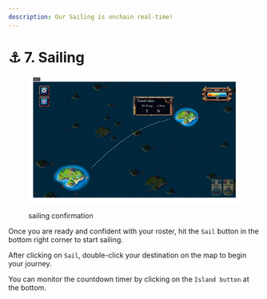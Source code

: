```yaml
---
description: Our Sailing is onchain real-time!
---
```


# ⚓ 7. Sailing

<figure><img src="../.gitbook/assets/03-航行确认.png" alt=""><figcaption><p>sailing confirmation</p></figcaption></figure>

Once you are ready and confident with your roster, hit the `Sail` button in the bottom right corner to start sailing.

After clicking on `Sail`, double-click your destination on the map to begin your journey.

You can monitor the countdown timer by clicking on the `Island button` at the bottom.
